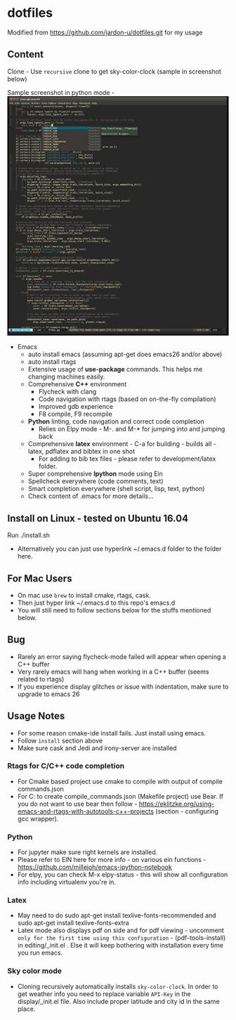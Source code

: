 # dotfiles
Modified from https://github.com/jardon-u/dotfiles.git for my usage
## Content

Clone - Use `recursive` clone to get sky-color-clock (sample in screenshot below)

Sample screenshot in python mode - ![Alt text](./screenshot.png?raw=true "Python")


* Emacs
  * auto install emacs (assuming apt-get does emacs26 and/or above)
  * auto install rtags
  * Extensive usage of **use-package** commands. This helps me changing machines easily.
  * Comprehensive **C++** environment
    * Flycheck with clang
    * Code navigation with rtags (based on on-the-fly compilation)
    * Improved gdb experience
    * F8 compile, F9 recompile
  * **Python** linting, code navigation and correct code completion
    * Relies on Elpy mode - M-. and M-* for jumping into and jumping back
  * Comprehensive **latex** environment - C-a for building - builds all - latex, pdflatex and bibtex in one shot
    * For adding to bib tex files - please refer to development/latex folder.
  * Super comprehensive **Ipython** mode using Ein
  * Spellcheck everywhere (code comments, text)
  * Smart completion everywhere (shell script, lisp, text, python)
  * Check content of .emacs for more details...

## Install on Linux - tested on Ubuntu 16.04

   Run
   ./install.sh
   * Alternatively you can just use hyperlink ~/.emacs.d folder to the folder here.

## For Mac Users
  * On mac use `brew` to install cmake, rtags, cask.
  * Then just hyper link ~/.emacs.d to this repo's emacs.d
  * You will still need to follow sections below for the stuffs mentioned below.

## Bug

   * Rarely an error saying flycheck-mode failed will appear when opening a C++ buffer
   * Very rarely emacs will hang when working in a C++ buffer (seems related to rtags)
   * If you experience display glitches or issue with indentation, make sure to upgrade to emacs 26


## Usage Notes
   * For some reason cmake-ide install fails. Just install using emacs.
   * Follow `install` section above
   * Make sure cask and Jedi and irony-server are installed

### Rtags for C/C++ code completion
   * For Cmake based project use cmake to compile with output of compile commands.json
   * For C: to create compile_commands.json (Makefile project) use Bear. If you do not want to use bear then follow - https://eklitzke.org/using-emacs-and-rtags-with-autotools-c++-projects (section - configuring gcc wrapper).


### Python
   * For jupyter make sure right kernels are installed.
   * Please refer to EIN here for more info - on various ein functions - https://github.com/millejoh/emacs-ipython-notebook
   * For elpy, you can check M-x elpy-status - this will show all configuration info including virtualenv you're in.

### Latex
  * May need to do sudo apt-get install texlive-fonts-recommended and sudo apt-get install texlive-fonts-extra
  * Latex mode also displays pdf on side and for pdf viewing - uncomment `only for the first time using this configuration` -
  (pdf-tools-install) in  editing/_init.el . Else it will keep bothering with installation every time you run emacs.

### Sky color mode
  * Cloning recursively automatically installs `sky-color-clock`. In order to get weather info you need to replace
    variable `API-Key` in the display/_init.el file. Also include proper latitude and city id in the same place.
